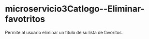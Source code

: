 # microservicio3Catlogo--Eliminar-favotritos
Permite al usuario eliminar un título de su lista de favoritos.

